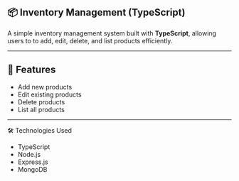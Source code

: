 ## 📦 Inventory Management (TypeScript)  
A simple inventory management system built with **TypeScript**, allowing users to to add, edit, delete, and list products efficiently.


---

## 🚀 Features  
- Add new products  
- Edit existing products  
- Delete products  
- List all products  

---


🛠️ Technologies Used
  * TypeScript
  * Node.js
  * Express.js
  * MongoDB
